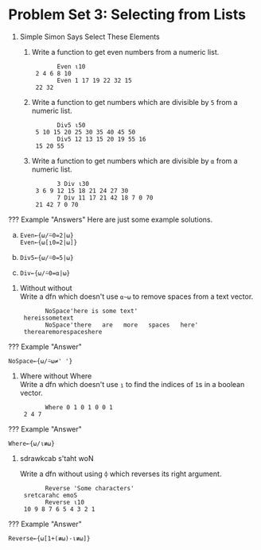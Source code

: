# Problem Set 3: Selecting from Lists

1. Simple Simon Says Select These Elements
	1. Write a function to get even numbers from a numeric list.

		          Even ⍳10
		    2 4 6 8 10
		          Even 1 17 19 22 32 15  
		    22 32

	1. Write a function to get numbers which are divisible by `5` from a numeric list. 

		          Div5 ⍳50
		    5 10 15 20 25 30 35 40 45 50
		          Div5 12 13 15 20 19 55 16
		    15 20 55    

	1. Write a function to get numbers which are divisible by `⍺` from a numeric list. 

		          3 Div ⍳30
		    3 6 9 12 15 18 21 24 27 30
		          7 Div 11 17 21 42 18 7 0 70
		    21 42 7 0 70          

??? Example "Answers"
	Here are just some example solutions.
	<ol type="a">
		<li><pre><code>Even←{⍵/⍨0=2|⍵}
	Even←{⍵[⍸0=2|⍵]}</code></pre></li>
		<li><pre><code>Div5←{⍵/⍨0=5|⍵}</code></pre></li>
		<li><pre><code>Div←{⍵/⍨0=⍺|⍵}</code></pre></li>
	</ol>

1. Without without  
	Write a dfn which doesn't use `⍺~⍵` to remove spaces from a text vector. 

	          NoSpace'here is some text'
	    hereissometext
	          NoSpace'there   are   more   spaces   here'
	    therearemorespaceshere

??? Example "Answer"
	<pre><code>NoSpace←{⍵/⍨⍵≠' '}</code></pre>

1. Where without Where  
    Write a dfn which doesn't use `⍸` to find the indices of `1`s in a boolean vector.

	          Where 0 1 0 1 0 0 1 
	    2 4 7

??? Example "Answer"
	<pre><code>Where←{⍵/⍳≢⍵}</code></pre>

1. sdrawkcab s'taht woN

    Write a dfn without using `⌽` which reverses its right argument. 

	          Reverse 'Some characters'
	    sretcarahc emoS
	          Reverse ⍳10
	    10 9 8 7 6 5 4 3 2 1

??? Example "Answer"
	<pre><code>Reverse←{⍵[1+(≢⍵)-⍳≢⍵]}</code></pre>
